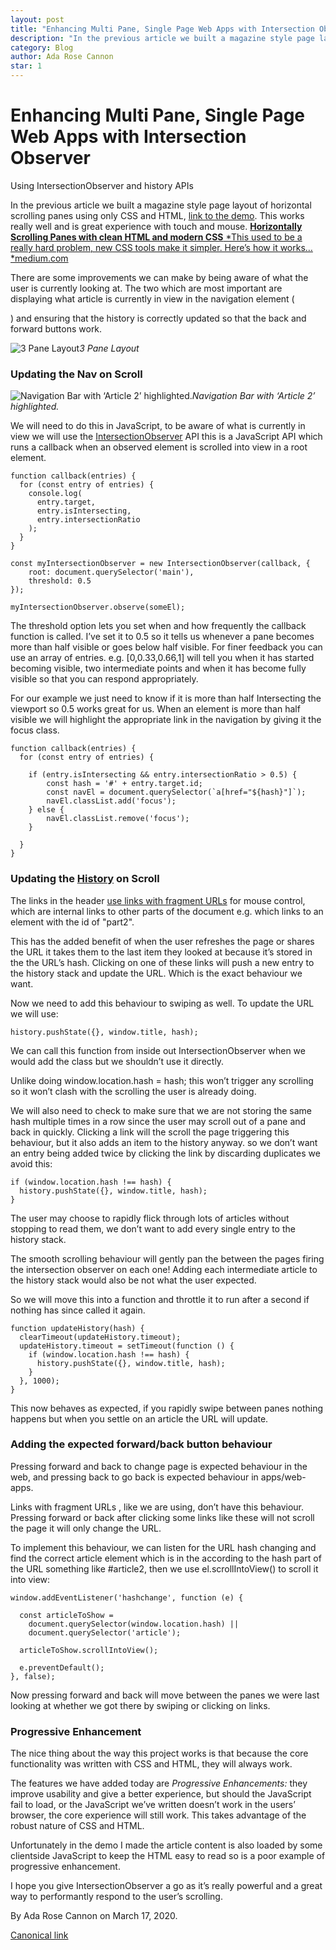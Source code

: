 ```yaml
---
layout: post
title: "Enhancing Multi Pane, Single Page Web Apps with Intersection Observer"
description: "In the previous article we built a magazine style page layout of horizontal scrolling panes using only CSS and HTML, link to the demo. This works really well and is great experience with touch and mouse."
category: Blog
author: Ada Rose Cannon
star: 1
---
```


# Enhancing Multi Pane, Single Page Web Apps with Intersection Observer

Using IntersectionObserver and history APIs

In the previous article we built a magazine style page layout of horizontal scrolling panes using only CSS and HTML, [link to the demo](https://pink-paper.glitch.me/#article1). This works really well and is great experience with touch and mouse.
[**Horizontally Scrolling Panes with clean HTML and modern CSS**
*This used to be a really hard problem, new CSS tools make it simpler. Here’s how it works…*medium.com](https://medium.com/samsung-internet-dev/horizontally-scrolling-panes-with-clean-html-and-modern-css-7372596932c7)

There are some improvements we can make by being aware of what the user is currently looking at. The two which are most important are displaying what article is currently in view in the navigation element ( <nav> ) and ensuring that the history is correctly updated so that the back and forward buttons work.

![3 Pane Layout](https://cdn-images-1.medium.com/max/2162/1*3J1hHOWCD9Q_adAndvuOnQ.png)*3 Pane Layout*

### Updating the Nav on Scroll

![Navigation Bar with ‘Article 2’ highlighted.](https://cdn-images-1.medium.com/max/2512/1*bCKlPZ3imXnVKr_Nkm4o5A.png)*Navigation Bar with ‘Article 2’ highlighted.*

We will need to do this in JavaScript, to be aware of what is currently in view we will use the [IntersectionObserver](https://developer.mozilla.org/en-US/docs/Web/API/Intersection_Observer_API) API this is a JavaScript API which runs a callback when an observed element is scrolled into view in a root element.

    function callback(entries) {
      for (const entry of entries) {
        console.log(
          entry.target,
          entry.isIntersecting,
          entry.intersectionRatio
        );
      }
    }

    const myIntersectionObserver = new IntersectionObserver(callback, {
        root: document.querySelector('main'),
        threshold: 0.5
    });

    myIntersectionObserver.observe(someEl);

The threshold option lets you set when and how frequently the callback function is called. I’ve set it to 0.5 so it tells us whenever a pane becomes more than half visible or goes below half visible. For finer feedback you can use an array of entries. e.g. [0,0.33,0.66,1] will tell you when it has started becoming visible, two intermediate points and when it has become fully visible so that you can respond appropriately.

For our example we just need to know if it is more than half Intersecting the viewport so 0.5 works great for us. When an element is more than half visible we will highlight the appropriate link in the navigation by giving it the focus class.

    function callback(entries) {
      for (const entry of entries) {

        if (entry.isIntersecting && entry.intersectionRatio > 0.5) {
            const hash = '#' + entry.target.id;
            const navEl = document.querySelector(`a[href="${hash}"]`);
            navEl.classList.add('focus');
        } else {
            navEl.classList.remove('focus');
        }

      }
    }

### Updating the [History](https://developer.mozilla.org/en-US/docs/Web/API/History) on Scroll

The links in the header [use links with fragment URLs](https://developer.mozilla.org/en-US/docs/Web/HTML/Element/a#Linking_to_an_element_on_the_same_page) for mouse control, which are internal links to other parts of the document e.g. <a href="#part2"></a> which links to an element with the id of "part2".

This has the added benefit of when the user refreshes the page or shares the URL it takes them to the last item they looked at because it’s stored in the the URL’s hash. Clicking on one of these links will push a new entry to the history stack and update the URL. Which is the exact behaviour we want.

Now we need to add this behaviour to swiping as well. To update the URL we will use:

    history.pushState({}, window.title, hash);

We can call this function from inside out IntersectionObserver when we would add the class but we shouldn’t use it directly.

Unlike doing window.location.hash = hash; this won’t trigger any scrolling so it won’t clash with the scrolling the user is already doing.

We will also need to check to make sure that we are not storing the same hash multiple times in a row since the user may scroll out of a pane and back in quickly. Clicking a link will the scroll the page triggering this behaviour, but it also adds an item to the history anyway. so we don’t want an entry being added twice by clicking the link by discarding duplicates we avoid this:

    if (window.location.hash !== hash) {
      history.pushState({}, window.title, hash);
    }

The user may choose to rapidly flick through lots of articles without stopping to read them, we don’t want to add every single entry to the history stack.

The smooth scrolling behaviour will gently pan the between the pages firing the intersection observer on each one! Adding each intermediate article to the history stack would also be not what the user expected.

So we will move this into a function and throttle it to run after a second if nothing has since called it again.

    function updateHistory(hash) {
      clearTimeout(updateHistory.timeout);
      updateHistory.timeout = setTimeout(function () {
        if (window.location.hash !== hash) {
          history.pushState({}, window.title, hash);
        }
      }, 1000);
    }

This now behaves as expected, if you rapidly swipe between panes nothing happens but when you settle on an article the URL will update.

### Adding the expected forward/back button behaviour

Pressing forward and back to change page is expected behaviour in the web, and pressing back to go back is expected behaviour in apps/web-apps.

Links with fragment URLs , like we are using, don’t have this behaviour. Pressing forward or back after clicking some links like these will not scroll the page it will only change the URL.

To implement this behaviour, we can listen for the URL hash changing and find the correct article element which is in the according to the hash part of the URL something like #article2, then we use el.scrollIntoView() to scroll it into view:

    window.addEventListener('hashchange', function (e) {

      const articleToShow =
        document.querySelector(window.location.hash) ||
        document.querySelector('article');

      articleToShow.scrollIntoView();

      e.preventDefault();
    }, false);

Now pressing forward and back will move between the panes we were last looking at whether we got there by swiping or clicking on links.

### Progressive Enhancement

The nice thing about the way this project works is that because the core functionality was written with CSS and HTML, they will always work.

The features we have added today are *Progressive Enhancements:* they improve usability and give a better experience, but should the JavaScript fail to load, or the JavaScript we’ve written doesn’t work in the users’ browser, the core experience will still work. This takes advantage of the robust nature of CSS and HTML.

Unfortunately in the demo I made the article content is also loaded by some clientside JavaScript to keep the HTML easy to read so is a poor example of progressive enhancement.

I hope you give IntersectionObserver a go as it’s really powerful and a great way to performantly respond to the user’s scrolling.



By Ada Rose Cannon on March 17, 2020.

[Canonical link](https://medium.com/samsung-internet-dev/enhancing-multi-pane-single-page-web-apps-with-intersection-observer-5929e2c0c6b)
